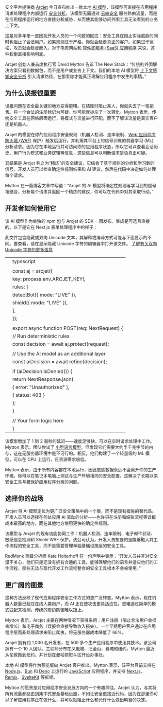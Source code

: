 安全平台提供商 [Arcjet](https://arcjet.com/) 今日宣布推出一款本地 [AI 模型](https://thenewstack.io/frontier-ai-models-now-becoming-available-for-takeout/)，该模型可直接在应用程序请求处理程序内部运行 [安全分析](https://thenewstack.io/startup-embeds-ai-security-analysis-in-dev-workflow/)。该模型无需通过 [云端安全](https://thenewstack.io/zero-trust-in-cloud-security-never-trust-always-verify/) 服务路由流量，而是在应用程序运行的地方直接分析威胁，从而使其能够访问外围工具无法看到的业务上下文。

这是对多年来一直困扰开发人员的一个问题的回应：安全工具在阻止实际威胁的同时也阻止了合法用户。如果规则过于严格，你就会赶走真正的客户。如果过于宽松，攻击就会趁虚而入。对于电商网站和 [软件即服务 (SaaS) 应用程序](https://thenewstack.io/service-as-software-how-ai-agents-are-transforming-saas/) 来说，这种权衡直接影响利润。

Arcjet 创始人兼首席执行官 David Mytton 告诉 The New Stack：“传统的外围解决方案只看到数据包，而不是用户或业务上下文。我们的本地 AI 模型将 [上下文感知安全分析](https://thenewstack.io/why-context-aware-ai-is-quickly-replacing-code-only-tools/) 引入请求路径，在那里你才能真正理解应用程序中发生的事情。”

## 为什么误报很重要

误报问题在安全最关键的地方变得更糟。在结账时阻止某人，你就失去了一笔销售。将一个合法的注册标记为可疑，你可能就扼杀了一次转化。Mytton 表示，传统安全工具在网络层面运行，将模式与流量进行匹配，而不了解该流量是真实客户还是机器人。

Arcjet 的模型在你的应用程序安全规则（机器人检测、速率限制、[Web 应用程序防火墙 (WAF)](https://thenewstack.io/how-attackers-bypass-commonly-used-web-application-firewalls/) 保护）触发后运行，并利用其平台上的信号训练的机器学习 (ML) 分析请求。因为它在本地运行并可访问你的应用程序状态，所以它可以查看会话历史、用户行为模式和业务逻辑等信息，这些信息可以判断请求是否真正可疑。

其结果是 Arcjet 称之为“精炼”的安全建议，它结合了基于规则的分析和学习到的信号。开发人员可以检查确定性规则结果和 AI 建议，然后在代码中决定如何处理每个请求。

Mytton 在一篇博客文章中写道：“Arcjet 的 AI 模型将确定性规则与学习到的信号相结合，分析每个请求并返回一个精炼的建议，你可以在代码中对其采取行动。”

## 开发者如何使用它

该 AI 模型作为单独的 npm 包与 Arcjet 的 SDK 一同发布。集成是可选且直接的。以下是它在 Next.js 表单处理程序中的样子：

此文件包含隐藏或双向 Unicode 文本，其解释或编译方式可能与下面显示的不同。要查看，请在显示隐藏 Unicode 字符的编辑器中打开该文件。
[了解有关双向 Unicode 字符的更多信息](https://github.co/hiddenchars)








| | |
| --- | --- |
| | typescript |
| | |
| | const aj = arcjet({ |
| | key: process.env.ARCJET\_KEY!, |
| | rules: [ |
| | detectBot({ mode: "LIVE" }), |
| | shield({ mode: "LIVE" }), |
| | ], |
| | }); |
| | |
| | export async function POST(req: NextRequest) { |
| | // Run deterministic rules |
| | const decision = await aj.protect(request); |
| | |
| | // Use the AI model as an additional layer |
| | const aiDecision = await refine(decision); |
| | |
| | if (aiDecision.isDenied()) { |
| | return NextResponse.json( |
| | { error: "Unauthorized" }, |
| | { status: 403 } |
| | ); |
| | } |
| | |
| | // Your form logic here |
| | } |

该模型增加了 1 到 2 毫秒的延迟——速度足够快，可以在实时请求处理中工作。Mytton 表示，团队尝试了 [小型语言模型](https://thenewstack.io/should-you-try-small-language-models-for-ai-app-development/)，但发现它们需要大约半千兆字节的内存，这在无服务器环境中是不可行的。相反，他们构建了一个轻量级的 ML 模型，可以在 CPU 上运行，且资源需求极低。

Mytton 表示，由于所有内容都在本地运行，因此敏感数据永远不会离开你的生产环境。你可以在笔记本电脑上测试与生产环境相同的安全配置，这解决了长期以来安全工具与被保护应用程序分离的问题。

## 选择你的战场

Arcjet 将 AI 模型定位为更广泛安全策略中的一个层，而不是现有措施的替代品。开发人员可以选择在何处应用 AI 驱动的分析——也许只在注册和结账流程等误报成本最高的地方，而在其他地方使用更快的确定性规则。

该模型与 Arcjet 的现有功能协同工作：机器人检测、速率限制、电子邮件验证、敏感信息检测和 Shield WAF 保护。该公司认为，开发人员想要的是能够融入其工作流程的安全工具，而不是需要管理单独基础设施层的安全工具。

RedMonk 高级分析师 Kate Holterhoff 在一份声明中表示：“开发人员并非对安全漠不关心，他们只是还没有拥有合适的工具，能够理解他们的语言并适应他们的工作流程。那些无法与现代开发工作流程整合的安全工具根本不会被使用。”

## 更广阔的图景

这种方法反映了现代应用程序安全工作方式的更广泛转变。Mytton 表示，现在机器人数量已超过在线人类用户，而 AI 正在使攻击更具适应性，更难通过简单的模式匹配来检测。传统的周边防御难以跟上。

Mytton 表示，Arcjet 主要在两种情况下获得采用：用户注册（阻止合法用户会损害增长）和电子商务（误报会直接导致收入损失）。一个早期用户客户通过在应用程序层而非处理请求来阻止爬虫，将无服务器成本降低了 66%。

Arcjet 拥有约 1,000 名开发者，在 500 多个生产应用程序中使用其技术。该公司拥有一个 10 人团队，工程师分布在凤凰城、旧金山、费城和纽约。Mytton 最近从伦敦搬到纽约，并计划在曼哈顿熨斗区开设办事处。

本地 AI 模型将作为预览版向 Arcjet 客户推出。Mytton 表示，该平台目前支持在 [Node.js](https://thenewstack.io/node-js-22-release-improves-developer-experience/)、[Bun](https://thenewstack.io/node-removes-corepack-bun-runs-native-c-from-javascript/) 和 [Deno](https://thenewstack.io/denos-response-to-nodes-recent-support-for-typescript/) 上运行的 [JavaScript](https://thenewstack.io/introduction-to-javascript/) 应用程序，并支持 [Next.js](https://thenewstack.io/next-js-deployment-spec-simplifies-frontend-hosting/)、[Remix](https://thenewstack.io/remix-takes-on-next-js-in-battle-of-the-react-frameworks/)、[SvelteKit](https://thenewstack.io/rich-harris-talks-sveltekit-and-whats-next-for-svelte/) 等框架。

Mytton 的愿景是对应用程序安全发展方向的一个有趣押注。Arcjet 认为，与其将所有流量都路由到集中式安全基础设施，不如让安全更接近代码，因为在那里你可以了解应用程序正在做什么，并可以就阻止什么和允许什么做出明智的决定。